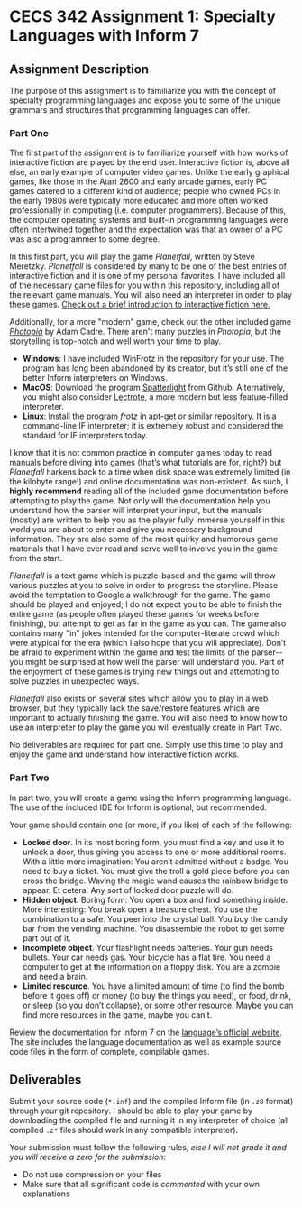 # CECS 342 Assignment 1: Specialty Languages with Inform 7

## Assignment Description

The purpose of this assignment is to familiarize you with the concept of specialty programming languages and expose you to some of the unique grammars and structures that programming languages can offer.

### Part One

The first part of the assignment is to familiarize yourself with how works of interactive fiction are played by the end user. Interactive fiction is, above all else, an early example of computer video games. Unlike the early graphical games, like those in the Atari 2600 and early arcade games, early PC games catered to a different kind of audience; people who owned PCs in the early 1980s were typically more educated and more often worked professionally in computing (i.e. computer programmers). Because of this, the computer operating systems and built-in programming languages were often intertwined together and the expectation was that an owner of a PC was also a programmer to some degree.

In this first part, you will play the game *Planetfall*, written by Steve Meretzky. *Planetfall* is considered by many to be one of the best entries of interactive fiction and it is one of my personal favorites. I have included all of the necessary game files for you within this repository, including all of the relevant game manuals. You will also need an interpreter in order to play these games. [Check out a brief introduction to interactive fiction here.](http://www.microheaven.com/IFGuide)

Additionally, for a more "modern" game, check out the other included game [*Photopia*](Photopia/photopia.z5) by Adam Cadre. There aren't many puzzles in *Photopia*, but the storytelling is top-notch and well worth your time to play.

* **Windows**: I have included WinFrotz in the repository for your use. The program has long been abandoned by its creator, but it’s still one of the better Inform interpreters on Windows.
* **MacOS**: Download the program [Spatterlight](https://github.com/angstsmurf/spatterlight) from Github. Alternatively, you might also consider [Lectrote](https://www.electronjs.org/apps/lectrote), a more modern but less feature-filled interpreter.
* **Linux**: Install the program *frotz* in apt-get or similar repository. It is a command-line IF interpreter; it is extremely robust and considered the standard for IF interpreters today.

I know that it is not common practice in computer games today to read manuals before diving into games (that’s what tutorials are for, right?) but *Planetfall* harkens back to a time when disk space was extremely limited (in the kilobyte range!) and online documentation was non-existent. As such, I **highly recommend** reading all of the included game documentation before attempting to play the game. Not only will the documentation help you understand how the parser will interpret your input, but the manuals (mostly) are written to help you as the player fully immerse yourself in this world you are about to enter and give you necessary background information. They are also some of the most quirky and humorous game materials that I have ever read and serve well to involve you in the game from the start.

*Planetfall* is a text game which is puzzle-based and the game will throw various puzzles at you to solve in order to progress the storyline. Please avoid the temptation to Google a walkthrough for the game. The game should be played and enjoyed; I do not expect you to be able to finish the entire game (as people often played these games for weeks before finishing), but attempt to get as far in the game as you can. The game also contains many "in" jokes intended for the computer-literate crowd which were atypical for the era (which I also hope that you will appreciate). Don’t be afraid to experiment within the game and test the limits of the parser--you might be surprised at how well the parser will understand you. Part of the enjoyment of these games is trying new things out and attempting to solve puzzles in unexpected ways.

*Planetfall* also exists on several sites which allow you to play in a web browser, but they typically lack the save/restore features which are important to actually finishing the game. You will also need to know how to use an interpreter to play the game you will eventually create in Part Two.

No deliverables are required for part one. Simply use this time to play and enjoy the game and understand how interactive fiction works.

### Part Two

In part two, you will create a game using the Inform programming language. The use of the included IDE for Inform is optional, but recommended.

Your game should contain one (or more, if you like) of each of the following:

* **Locked door**. In its most boring form, you must find a key and use it to unlock a door, thus giving you access to one or more additional rooms. With a little more imagination: You aren’t admitted without a badge. You need to buy a ticket. You must give the troll a gold piece before you can cross the bridge. Waving the magic wand causes the rainbow bridge to appear. Et cetera. Any sort of locked door puzzle will do.
* **Hidden object**. Boring form: You open a box and find something inside. More interesting: You break open a treasure chest. You use the combination to a safe. You peer into the crystal ball. You buy the candy bar from the vending machine. You disassemble the robot to get some part out of it.
* **Incomplete object**. Your flashlight needs batteries. Your gun needs bullets. Your car needs gas. Your bicycle has a flat tire. You need a computer to get at the information on a floppy disk. You are a zombie and need a brain.
* **Limited resource**. You have a limited amount of time (to find the bomb before it goes off) or money (to buy the things you need), or food, drink, or sleep (so you don’t collapse), or some other resource. Maybe you can find more resources in the game, maybe you can’t.

Review the documentation for Inform 7 on the [language’s official website](http://inform7.com). The site includes the language documentation as well as example source code files in the form of complete, compilable games.

## Deliverables

Submit your source code (`*.inf`) and the compiled Inform file (in `.z8` format) through your git repository. I should be able to play your game by downloading the compiled file and running it in my interpreter of choice (all compiled `.z*` files should work in any compatible interpreter).

Your submission must follow the following rules, *else I will not grade it and you will receive a zero for the submission*:

* Do not use compression on your files
* Make sure that all significant code is *commented* with your own explanations